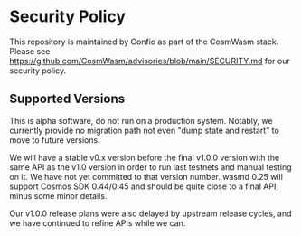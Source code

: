 # Security Policy

This repository is maintained by Confio as part of the CosmWasm stack.
Please see https://github.com/CosmWasm/advisories/blob/main/SECURITY.md
for our security policy.

## Supported Versions

This is alpha software, do not run on a production system. Notably, we currently provide no migration path not even "dump state and restart" to move to future versions.

We will have a stable v0.x version before the final v1.0.0 version with the same API as the v1.0 version in order to run last testnets and manual testing on it. We have not yet committed to that version number. wasmd 0.25 will support Cosmos SDK 0.44/0.45 and should be quite close to a final API, minus some minor details.

Our v1.0.0 release plans were also delayed by upstream release cycles, and we have continued to refine APIs while we can.
